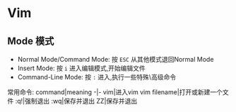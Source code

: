 Vim
===

Mode 模式
---

* Normal Mode/Command Mode: 按 `ESC` 从其他模式退回Normal Mode
* Insert Mode: 按 `i` 进入编辑模式,开始编辑文件
* Command-Line Mode: 按 `:` 进入,执行一些特殊\高级命令

常用命令:
command|meaning
-|-
vim|进入vim
vim filename|打开或新建一个文件
:q!|强制退出
:wq|保存并退出
ZZ|保存并退出

